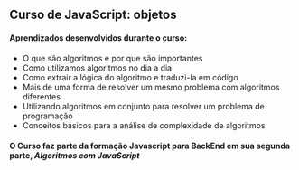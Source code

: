 ## Curso de JavaScript: objetos

#### Aprendizados desenvolvidos durante o curso:

* O que são algoritmos e por que são importantes
* Como utilizamos algoritmos no dia a dia
* Como extrair a lógica do algoritmo e traduzi-la em código
* Mais de uma forma de resolver um mesmo problema com algoritmos diferentes
* Utilizando algoritmos em conjunto para resolver um problema de programação
* Conceitos básicos para a análise de complexidade de algoritmos

#### O Curso faz parte da formação Javascript para BackEnd em sua segunda parte, *Algoritmos com JavaScript*
